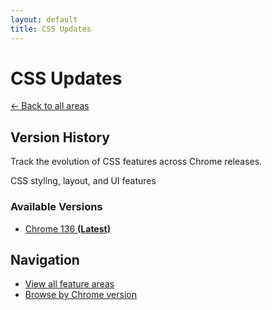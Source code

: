 ```yaml
---
layout: default
title: CSS Updates
---
```


# CSS Updates

[← Back to all areas](../)

## Version History

Track the evolution of CSS features across Chrome releases.

CSS styling, layout, and UI features



### Available Versions

- [Chrome 136 **(Latest)**](./chrome-136.html)

## Navigation

- [View all feature areas](../)
- [Browse by Chrome version](../../versions/)
